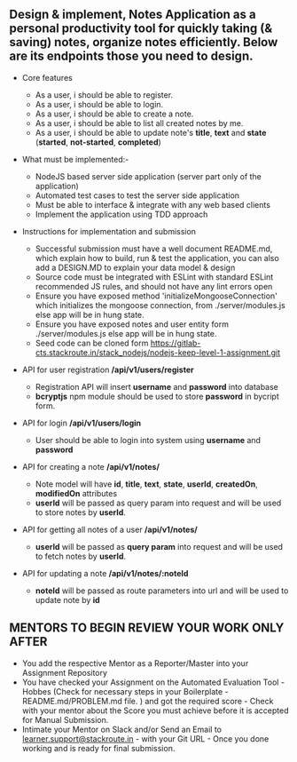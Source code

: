 ## Design & implement, Notes Application as a personal productivity tool for quickly taking (& saving) notes, organize notes efficiently. Below are its endpoints those you need to design.

- Core features
	- As a user, i should be able to register.
	- As a user, i should be able to login.
	- As a user, i should be able to create a note.
	- As a user, i should be able to list all created notes by me.
	- As a user, i should be able to update note's **title**, **text** and **state** (**started**, **not-started**, **completed**)

- What must be implemented:- 
	- NodeJS based server side application (server part only of the application)
	- Automated test cases to test the server side application
	- Must be able to interface & integrate with any web based clients
	- Implement the application using TDD approach


- Instructions for implementation and submission
	- Successful submission must have a well document README.md, which explain how to build, run & test the application, you can also add a DESIGN.MD to explain your data model & design
	- Source code must be integrated with ESLint with standard ESLint recommended JS rules, and should not have any lint errors open
	- Ensure you have exposed method 'initializeMongooseConnection' which initializes the mongoose connection, from ./server/modules.js else app will be in hung state.
	- Ensure you have exposed notes and user entity form ./server/modules.js else app will be in hung state.
	- Seed code can be cloned form https://gitlab-cts.stackroute.in/stack_nodejs/nodejs-keep-level-1-assignment.git

- API for user registration **/api/v1/users/register**
	- Registration API will insert **username** and **password** into database
	- **bcryptjs** npm module should be used to store **password** in bycript form.
- API for login  **/api/v1/users/login**
	- User should be able to login into system using **username** and **password**
- API for creating a note **/api/v1/notes/**
	- Note model will have **id**, **title**, **text**, **state**, **userId**, **createdOn**, **modifiedOn** attributes
	- **userId** will be passed as query param into request and will be used to store notes by **userId**.
- API for getting all notes of a user **/api/v1/notes/**
	- **userId** will be passed as **query param** into request and will be used to fetch notes by **userId**.
- API for updating a note **/api/v1/notes/:noteId**
	- **noteId** will be passed as route parameters into url and will be used to update note by **id**

## MENTORS TO BEGIN REVIEW YOUR WORK ONLY AFTER 

- You add the respective Mentor as a Reporter/Master into your Assignment Repository
- You have checked your Assignment on the Automated Evaluation Tool - Hobbes (Check for necessary steps in your Boilerplate - README.md/PROBLEM.md file. ) and got the required score - Check with your mentor about the Score you must achieve before it is accepted for Manual Submission. 
- Intimate your Mentor on Slack and/or Send an Email to learner.support@stackroute.in - with your Git URL - Once you done working and is ready for final submission.